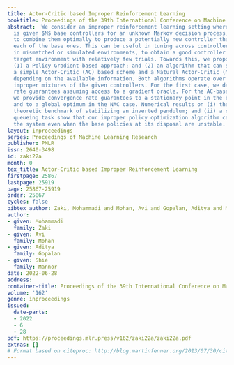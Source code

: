 ```yaml
---
title: Actor-Critic based Improper Reinforcement Learning
booktitle: Proceedings of the 39th International Conference on Machine Learning
abstract: 'We consider an improper reinforcement learning setting where a learner
  is given $M$ base controllers for an unknown Markov decision process, and wishes
  to combine them optimally to produce a potentially new controller that can outperform
  each of the base ones. This can be useful in tuning across controllers, learnt possibly
  in mismatched or simulated environments, to obtain a good controller for a given
  target environment with relatively few trials. Towards this, we propose two algorithms:
  (1) a Policy Gradient-based approach; and (2) an algorithm that can switch between
  a simple Actor-Critic (AC) based scheme and a Natural Actor-Critic (NAC) scheme
  depending on the available information. Both algorithms operate over a class of
  improper mixtures of the given controllers. For the first case, we derive convergence
  rate guarantees assuming access to a gradient oracle. For the AC-based approach
  we provide convergence rate guarantees to a stationary point in the basic AC case
  and to a global optimum in the NAC case. Numerical results on (i) the standard control
  theoretic benchmark of stabilizing an inverted pendulum; and (ii) a constrained
  queueing task show that our improper policy optimization algorithm can stabilize
  the system even when the base policies at its disposal are unstable.'
layout: inproceedings
series: Proceedings of Machine Learning Research
publisher: PMLR
issn: 2640-3498
id: zaki22a
month: 0
tex_title: Actor-Critic based Improper Reinforcement Learning
firstpage: 25867
lastpage: 25919
page: 25867-25919
order: 25867
cycles: false
bibtex_author: Zaki, Mohammadi and Mohan, Avi and Gopalan, Aditya and Mannor, Shie
author:
- given: Mohammadi
  family: Zaki
- given: Avi
  family: Mohan
- given: Aditya
  family: Gopalan
- given: Shie
  family: Mannor
date: 2022-06-28
address:
container-title: Proceedings of the 39th International Conference on Machine Learning
volume: '162'
genre: inproceedings
issued:
  date-parts:
  - 2022
  - 6
  - 28
pdf: https://proceedings.mlr.press/v162/zaki22a/zaki22a.pdf
extras: []
# Format based on citeproc: http://blog.martinfenner.org/2013/07/30/citeproc-yaml-for-bibliographies/
---
```

